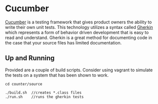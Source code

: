 # Cucumber

[Cucumber](https://cucumber.io/) is a testing framework that gives product owners the ability to write their own unit tests. This technology utilizes a syntax called [Gherkin](https://github.com/cucumber/cucumber/wiki/Gherkin) which represents a form of behavior driven development that is easy to read and understand. Gherkin is a great method for documenting code in the case that your source files has limited documentation.

## Up and Running

Provided are a couple of build scripts. Consider using vagrant to simulate the tests on a system that has been shown to work.

```
cd counter/source

./build.sh  //creates *.class files
./run.sh    //runs the gherkin tests
```



